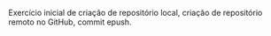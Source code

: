 Exercício inicial de criação de repositório local, criação de repositório remoto no GitHub, commit epush.
